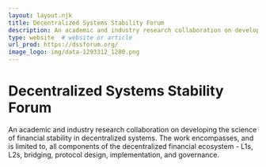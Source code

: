 ```yaml
---
layout: layout.njk
title: Decentralized Systems Stability Forum
description: An academic and industry research collaboration on developing the science of financial stability in decentralized systems.  The work encompasses, and is limited to, all components of the decentralized financial ecosystem - L1s, L2s, bridging, protocol design, implementation, and governance.
type: website  # website or article
url_prod: https://dssforum.org/
image_logo: img/data-1293312_1280.png
---
```


# Decentralized Systems Stability Forum

An academic and industry research collaboration on developing the science of financial stability in decentralized systems.  The work encompasses, and is limited to, all components of the decentralized financial ecosystem - L1s, L2s, bridging, protocol design, implementation, and governance.

